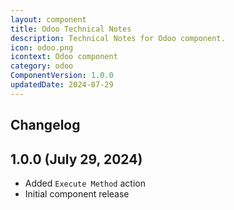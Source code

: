 ```yaml
---
layout: component
title: Odoo Technical Notes
description: Technical Notes for Odoo component.
icon: odoo.png
icontext: Odoo component
category: odoo
ComponentVersion: 1.0.0
updatedDate: 2024-07-29
---
```


## Changelog

## 1.0.0 (July 29, 2024)
* Added `Execute Method` action
* Initial component release
